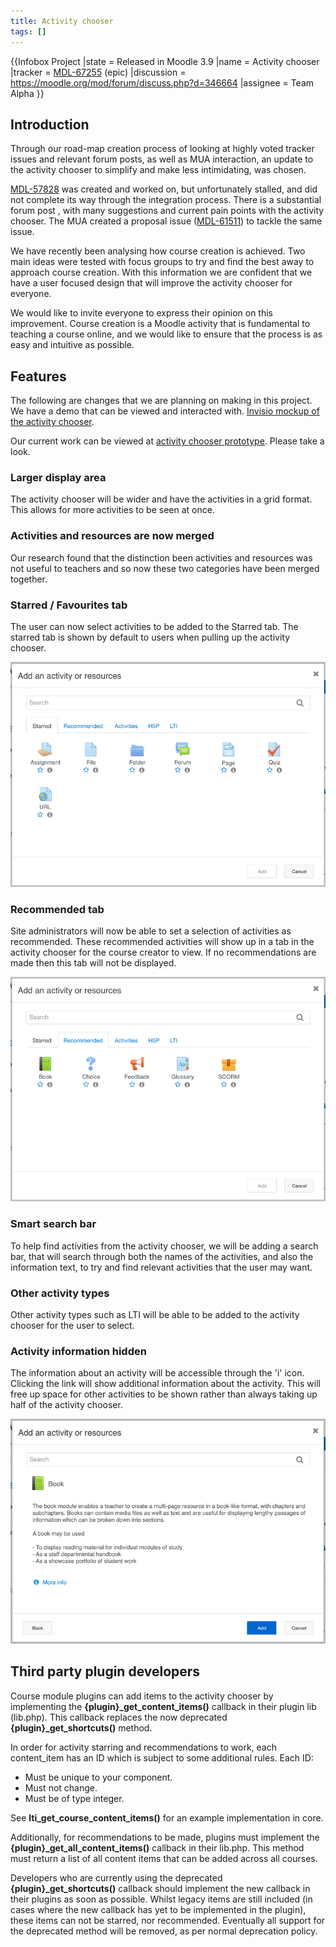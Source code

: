 ```yaml
---
title: Activity chooser
tags: []
---
```

{{Infobox Project
|state = Released in Moodle 3.9
|name = Activity chooser
|tracker = [MDL-67255](https://tracker.moodle.org/browse/MDL-67255) (epic)
|discussion = https://moodle.org/mod/forum/discuss.php?d=346664
|assignee = Team Alpha
}}

## Introduction

Through our road-map creation process of looking at highly voted tracker issues and relevant forum posts, as well as MUA interaction, an update to the activity chooser to simplify and make less intimidating, was chosen.

[MDL-57828](https://tracker.moodle.org/browse/MDL-57828) was created and worked on, but unfortunately stalled, and did not complete its way through the integration process. There is a substantial forum post [](https://moodle.org/mod/forum/discuss.php?d=346664), with many suggestions and current pain points with the activity chooser. The MUA created a proposal issue ([MDL-61511](https://tracker.moodle.org/browse/MDL-61511)) to tackle the same issue.

We have recently been analysing how course creation is achieved. Two main ideas were tested with focus groups to try and find the best away to approach course creation. With this information we are confident that we have a user focused design that will improve the activity chooser for everyone.

We would like to invite everyone to express their opinion on this improvement. Course creation is a Moodle activity that is fundamental to teaching a course online, and we would like to ensure that the process is as easy and intuitive as possible.

## Features

The following are changes that we are planning on making in this project. We have a demo that can be viewed and interacted with.
[Invisio mockup of the activity chooser](https://projects.invisionapp.com/share/SVSREPYNBYG#/screens/388682478).

Our current work can be viewed at [activity chooser prototype](https://activitychooser.prototype.moodledemo.net/). Please take a look.

### Larger display area

The activity chooser will be wider and have the activities in a grid format. This allows for more activities to be seen at once.

### Activities and resources are now merged

Our research found that the distinction been activities and resources was not useful to teachers and so now these two categories have been merged together.

### Starred / Favourites tab

The user can now select activities to be added to the Starred tab. The starred tab is shown by default to users when pulling up the activity chooser.

![The starred tab](./_activitymodule/activity-chooser-starred.png)

### Recommended tab

Site administrators will now be able to set a selection of activities as recommended. These recommended activities will show up in a tab in the activity chooser for the course creator to view. If no recommendations are made then this tab will not be displayed.

![The recommended tab](./_activitymodule/activity-chooser-recommend.png)

### Smart search bar

To help find activities from the activity chooser, we will be adding a search bar, that will search through both the names of the activities, and also the information text, to try and find relevant activities that the user may want.

### Other activity types

Other activity types such as LTI will be able to be added to the activity chooser for the user to select.

### Activity information hidden

The information about an activity will be accessible through the 'i' icon. Clicking the link will show additional information about the activity. This will free up space for other activities to be shown rather than always taking up half of the activity chooser.

![Additional information about an activity](./_activitymodule/activity-chooser-info.png)

## Third party plugin developers

Course module plugins can add items to the activity chooser by implementing the **{plugin}_get_content_items()** callback in their plugin lib (lib.php). This callback replaces the now deprecated **{plugin}_get_shortcuts()** method.

In order for activity starring and recommendations to work, each content_item has an ID which is subject to some additional rules. Each ID:

- Must be unique to your component.
- Must not change.
- Must be of type integer.

See **lti_get_course_content_items()** for an example implementation in core.

Additionally, for recommendations to be made, plugins must implement the **{plugin}_get_all_content_items()** callback in their lib.php. This method must return a list of all content items that can be added across all courses.

Developers who are currently using the deprecated **{plugin}_get_shortcuts()** callback should implement the new callback in their plugins as soon as possible. Whilst legacy items are still included (in cases where the new callback has yet to be implemented in the plugin), these items can not be starred, nor recommended. Eventually all support for the deprecated method will be removed, as per normal deprecation policy.
